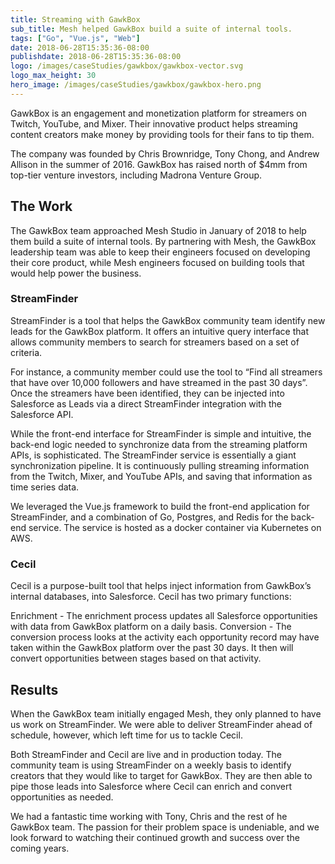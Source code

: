 ```yaml
---
title: Streaming with GawkBox
sub_title: Mesh helped GawkBox build a suite of internal tools.
tags: ["Go", "Vue.js", "Web"]
date: 2018-06-28T15:35:36-08:00
publishdate: 2018-06-28T15:35:36-08:00
logo: /images/caseStudies/gawkbox/gawkbox-vector.svg
logo_max_height: 30
hero_image: /images/caseStudies/gawkbox/gawkbox-hero.png
---   
```


GawkBox is an engagement and monetization platform for streamers on Twitch, YouTube, and Mixer. Their innovative product helps streaming content creators make money by providing tools for their fans to tip them. 

The company was founded by Chris Brownridge, Tony Chong, and Andrew Allison in the summer of 2016. GawkBox has raised north of $4mm from top-tier venture investors, including  Madrona Venture Group. 

## The Work

The GawkBox team approached Mesh Studio in January of 2018 to help them build a suite of internal tools. By partnering with Mesh, the GawkBox leadership team was able to keep their engineers focused on developing their core product, while Mesh engineers focused on building tools that would help power the business.   

### StreamFinder

StreamFinder is a tool that helps the GawkBox community team identify new leads for the GawkBox platform. It offers an intuitive query interface that allows community members to search for streamers based on a set of criteria. 

For instance, a community member could use the tool to “Find all streamers that have over 10,000 followers and have streamed in the past 30 days”. Once the streamers have been identified, they can be injected into Salesforce as Leads via a direct StreamFinder integration with the Salesforce API. 

While the front-end interface for StreamFinder is simple and intuitive, the back-end logic needed to synchronize data from the streaming platform APIs, is sophisticated. The StreamFinder service is essentially a giant synchronization pipeline. It is continuously pulling streaming information from the Twitch, Mixer, and YouTube APIs, and saving that information as time series data. 

We leveraged the Vue.js framework to build the front-end application for StreamFinder, and a combination of Go, Postgres, and Redis for the back-end service. The service is hosted as a docker container via Kubernetes on AWS.

### Cecil

Cecil is a purpose-built tool that helps inject information from GawkBox’s internal databases, into Salesforce. Cecil has two primary functions:

Enrichment - The enrichment process updates all Salesforce opportunities with data from GawkBox platform on a daily basis.
Conversion - The conversion process looks at the activity each opportunity record may have taken within the GawkBox platform over the past 30 days. It then will convert opportunities between stages based on that activity. 

## Results

When the GawkBox team initially engaged Mesh, they only planned to have us work on StreamFinder. We were able to deliver StreamFinder ahead of schedule, however, which left time for us to tackle Cecil. 

Both StreamFinder and Cecil are live and in production today.  The community team is using StreamFinder on a weekly basis to identify creators that they would like to target for GawkBox. They are then able to pipe those leads into Salesforce where Cecil can enrich and convert opportunities as needed.

We had a fantastic time working with Tony, Chris and the rest of he GawkBox team. The passion for their problem space is undeniable, and we look forward to watching their continued growth and success over the coming years. 


